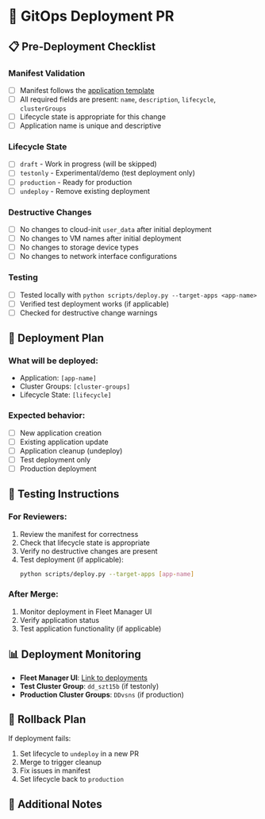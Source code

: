 # 🚀 GitOps Deployment PR

## 📋 **Pre-Deployment Checklist**

### **Manifest Validation**
- [ ] Manifest follows the [application template](manifests/templates/application-template.yaml)
- [ ] All required fields are present: `name`, `description`, `lifecycle`, `clusterGroups`
- [ ] Lifecycle state is appropriate for this change
- [ ] Application name is unique and descriptive

### **Lifecycle State**
- [ ] `draft` - Work in progress (will be skipped)
- [ ] `testonly` - Experimental/demo (test deployment only)
- [ ] `production` - Ready for production
- [ ] `undeploy` - Remove existing deployment

### **Destructive Changes**
- [ ] No changes to cloud-init `user_data` after initial deployment
- [ ] No changes to VM names after initial deployment
- [ ] No changes to storage device types
- [ ] No changes to network interface configurations

### **Testing**
- [ ] Tested locally with `python scripts/deploy.py --target-apps <app-name>`
- [ ] Verified test deployment works (if applicable)
- [ ] Checked for destructive change warnings

## 🔄 **Deployment Plan**

### **What will be deployed:**
- Application: `[app-name]`
- Cluster Groups: `[cluster-groups]`
- Lifecycle State: `[lifecycle]`

### **Expected behavior:**
- [ ] New application creation
- [ ] Existing application update
- [ ] Application cleanup (undeploy)
- [ ] Test deployment only
- [ ] Production deployment

## 🧪 **Testing Instructions**

### **For Reviewers:**
1. Review the manifest for correctness
2. Check that lifecycle state is appropriate
3. Verify no destructive changes are present
4. Test deployment (if applicable):
   ```bash
   python scripts/deploy.py --target-apps [app-name]
   ```

### **After Merge:**
1. Monitor deployment in Fleet Manager UI
2. Verify application status
3. Test application functionality (if applicable)

## 📊 **Deployment Monitoring**

- **Fleet Manager UI**: [Link to deployments](https://fleet.scalecomputing.com/deployments?org=63b8337ec6939fdfb0f716af)
- **Test Cluster Group**: `dd_szt15b` (if testonly)
- **Production Cluster Groups**: `DDvsns` (if production)

## 🚨 **Rollback Plan**

If deployment fails:
1. Set lifecycle to `undeploy` in a new PR
2. Merge to trigger cleanup
3. Fix issues in manifest
4. Set lifecycle back to `production`

## 📝 **Additional Notes**

<!-- Add any additional context, concerns, or notes here -->